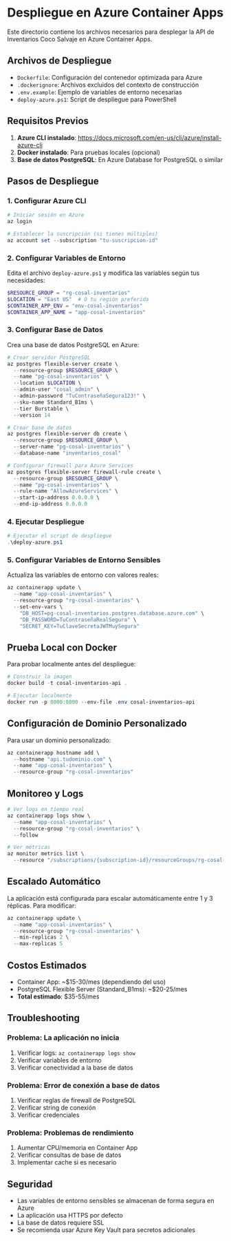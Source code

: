 # Despliegue en Azure Container Apps

Este directorio contiene los archivos necesarios para desplegar la API de Inventarios Coco Salvaje en Azure Container Apps.

## Archivos de Despliegue

- `Dockerfile`: Configuración del contenedor optimizada para Azure
- `.dockerignore`: Archivos excluidos del contexto de construcción
- `.env.example`: Ejemplo de variables de entorno necesarias
- `deploy-azure.ps1`: Script de despliegue para PowerShell

## Requisitos Previos

1. **Azure CLI instalado**: https://docs.microsoft.com/en-us/cli/azure/install-azure-cli
2. **Docker instalado**: Para pruebas locales (opcional)
3. **Base de datos PostgreSQL**: En Azure Database for PostgreSQL o similar

## Pasos de Despliegue

### 1. Configurar Azure CLI

```powershell
# Iniciar sesión en Azure
az login

# Establecer la suscripción (si tienes múltiples)
az account set --subscription "tu-suscripcion-id"
```

### 2. Configurar Variables de Entorno

Edita el archivo `deploy-azure.ps1` y modifica las variables según tus necesidades:

```powershell
$RESOURCE_GROUP = "rg-cosal-inventarios"
$LOCATION = "East US"  # O tu región preferida
$CONTAINER_APP_ENV = "env-cosal-inventarios"
$CONTAINER_APP_NAME = "app-cosal-inventarios"
```

### 3. Configurar Base de Datos

Crea una base de datos PostgreSQL en Azure:

```powershell
# Crear servidor PostgreSQL
az postgres flexible-server create \
  --resource-group $RESOURCE_GROUP \
  --name "pg-cosal-inventarios" \
  --location $LOCATION \
  --admin-user "cosal_admin" \
  --admin-password "TuContraseñaSegura123!" \
  --sku-name Standard_B1ms \
  --tier Burstable \
  --version 14

# Crear base de datos
az postgres flexible-server db create \
  --resource-group $RESOURCE_GROUP \
  --server-name "pg-cosal-inventarios" \
  --database-name "inventarios_cosal"

# Configurar firewall para Azure Services
az postgres flexible-server firewall-rule create \
  --resource-group $RESOURCE_GROUP \
  --name "pg-cosal-inventarios" \
  --rule-name "AllowAzureServices" \
  --start-ip-address 0.0.0.0 \
  --end-ip-address 0.0.0.0
```

### 4. Ejecutar Despliegue

```powershell
# Ejecutar el script de despliegue
.\deploy-azure.ps1
```

### 5. Configurar Variables de Entorno Sensibles

Actualiza las variables de entorno con valores reales:

```powershell
az containerapp update \
  --name "app-cosal-inventarios" \
  --resource-group "rg-cosal-inventarios" \
  --set-env-vars \
    "DB_HOST=pg-cosal-inventarios.postgres.database.azure.com" \
    "DB_PASSWORD=TuContraseñaRealSegura" \
    "SECRET_KEY=TuClaveSecretaJWTMuySegura"
```

## Prueba Local con Docker

Para probar localmente antes del despliegue:

```powershell
# Construir la imagen
docker build -t cosal-inventarios-api .

# Ejecutar localmente
docker run -p 8000:8000 --env-file .env cosal-inventarios-api
```

## Configuración de Dominio Personalizado

Para usar un dominio personalizado:

```powershell
az containerapp hostname add \
  --hostname "api.tudominio.com" \
  --name "app-cosal-inventarios" \
  --resource-group "rg-cosal-inventarios"
```

## Monitoreo y Logs

```powershell
# Ver logs en tiempo real
az containerapp logs show \
  --name "app-cosal-inventarios" \
  --resource-group "rg-cosal-inventarios" \
  --follow

# Ver métricas
az monitor metrics list \
  --resource "/subscriptions/{subscription-id}/resourceGroups/rg-cosal-inventarios/providers/Microsoft.App/containerApps/app-cosal-inventarios"
```

## Escalado Automático

La aplicación está configurada para escalar automáticamente entre 1 y 3 réplicas. Para modificar:

```powershell
az containerapp update \
  --name "app-cosal-inventarios" \
  --resource-group "rg-cosal-inventarios" \
  --min-replicas 2 \
  --max-replicas 5
```

## Costos Estimados

- Container App: ~$15-30/mes (dependiendo del uso)
- PostgreSQL Flexible Server (Standard_B1ms): ~$20-25/mes
- **Total estimado**: $35-55/mes

## Troubleshooting

### Problema: La aplicación no inicia

1. Verificar logs: `az containerapp logs show`
2. Verificar variables de entorno
3. Verificar conectividad a la base de datos

### Problema: Error de conexión a base de datos

1. Verificar reglas de firewall de PostgreSQL
2. Verificar string de conexión
3. Verificar credenciales

### Problema: Problemas de rendimiento

1. Aumentar CPU/memoria en Container App
2. Verificar consultas de base de datos
3. Implementar cache si es necesario

## Seguridad

- Las variables de entorno sensibles se almacenan de forma segura en Azure
- La aplicación usa HTTPS por defecto
- La base de datos requiere SSL
- Se recomienda usar Azure Key Vault para secretos adicionales
